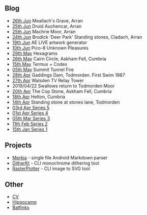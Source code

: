 ## Blog

* [26th Jun](./blog/2019/0626/index.md) Meallach's Grave, Arran 
* [25th Jun](./blog/2019/0625b/index.md) Druid Auchencar, Arran  
* [25th Jun](./blog/2019/0625/index.md) Machrie Moor, Arran  
* [24th Jun](./blog/2019/0624/index.md) Brodick 'Deer Park' Standing stones, Cladach, Arran
* [19th Jun](./blog/2019/0619/aelive.html) AE LIVE artwork generator
* [10th Jun](./blog/2019/1006/index.md) Pico-8 Unknown Pleasures
* [29th May](./blog/2019/2905/index.md) Hexagrams
* [26th May](./blog/2019/0526/index.md) Cairn Circle, Askham Fell, Cumbria
* [15th May](./blog/2019/1505/index.md) Termux + Codex  
* [05th May](./blog/2019/0505/index.md) Summit Tunnel Fire  
* [28th Apr](./blog/2019/0428/index.md) Gaddings Dam, Todmorden. First Swim 1987
* [27th Apr](./blog/27042019/index.md) Walsden TV Relay Tower  
* 2019/04/22 Swallows return to Todmorden Moor
* [20th Apr](./blog/20042019/index.md) The Cop Stone, Askham Fell, Cumbria
* [18th Apr](./blog/18042019/index.md) Helton, Cumbria
* [14th Apr](./blog/14042019/index.md) Standing stone at stones lane, Todmorden
* [03rd Apr Series 5](./blog/series5/series5.md)
* [01st Apr Series 4](./blog/series4/series4.md)
* [05th Mar Series 3](./blog/series3/series3.md)
* [11th Feb Series 2](./blog/series2/series2.md)
* [15th Jan Series 1](./blog/series1/series1.md)

## Projects

* [Merkja](https://github.com/fiskurgit/Merkja) - single file Android Markdown parser  
* [DitherKt](https://github.com/fiskurgit/DitherKt) - CLI monochrome dithering tool
* [RasterPlotter](https://github.com/fiskurgit/RasterPlotter) - CLI image to SVG tool

## Other

* [CV](cv.html)
* [Hippocamp](./archive/hippocamp.md)
* [Batfinks](./archive/batfinks.md)
